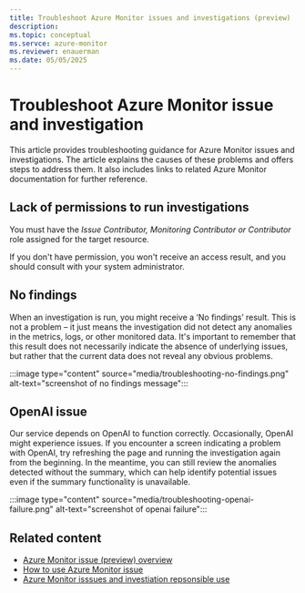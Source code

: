 ```yaml
---
title: Troubleshoot Azure Monitor issues and investigations (preview)
description: 
ms.topic: conceptual
ms.servce: azure-monitor
ms.reviewer: enauerman
ms.date: 05/05/2025
---
```


# Troubleshoot Azure Monitor issue and investigation

This article provides troubleshooting guidance for Azure Monitor issues and investigations. The article explains the causes of these problems and offers steps to address them. It also includes links to related Azure Monitor documentation for further reference.

## Lack of permissions to run investigations

You must have the *Issue Contributor, Monitoring Contributor or Contributor* role assigned for the target resource.

If you don't have permission, you won't receive an access result, and you should consult with your system administrator.

## No findings

When an investigation is run, you might receive a ‘No findings’ result. This is not a problem – it just means the investigation did not detect any anomalies in the metrics, logs, or other monitored data. It's important to remember that this result does not necessarily indicate the absence of underlying issues, but rather that the current data does not reveal any obvious problems.

:::image type="content" source="media/troubleshooting-no-findings.png" alt-text="screenshot of no findings message":::

## OpenAI issue

Our service depends on OpenAI to function correctly. Occasionally, OpenAI might experience issues. If you encounter a screen indicating a problem with OpenAI, try refreshing the page and running the investigation again from the beginning. In the meantime, you can still review the anomalies detected without the summary, which can help identify potential issues even if the summary functionality is unavailable.

:::image type="content" source="media/troubleshooting-openai-failure.png" alt-text="screenshot of openai failure":::

## Related content

-   [Azure Monitor issue (preview) overview](aiops-issue-and-investigation-overview.md)
-   [How to use Azure Monitor issue](aiops-issue-and-investigation-how-to.md)
- [Azure Monitor isssues and investiation repsonsible use](aiops-issue-and-investigation-responsible-use.md)

